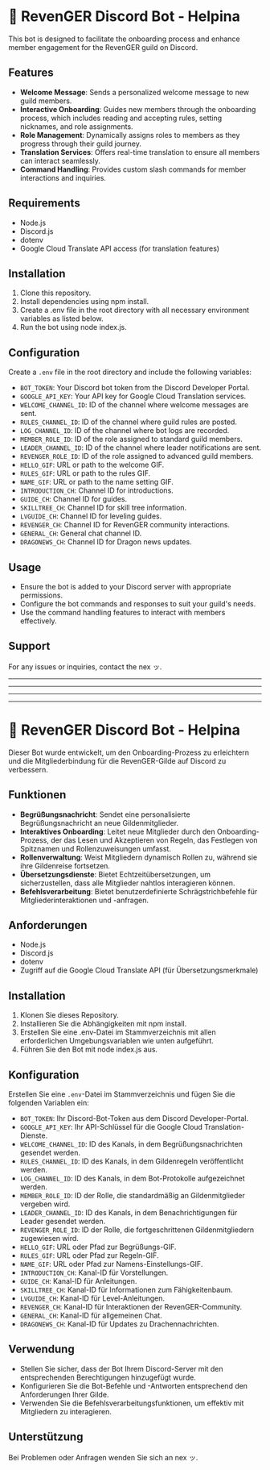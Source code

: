 # 🤖 RevenGER Discord Bot - Helpina

This bot is designed to facilitate the onboarding process and enhance member engagement for the RevenGER guild on Discord.

## Features

- **Welcome Message**: Sends a personalized welcome message to new guild members.
- **Interactive Onboarding**: Guides new members through the onboarding process, which includes reading and accepting rules, setting nicknames, and role assignments.
- **Role Management**: Dynamically assigns roles to members as they progress through their guild journey.
- **Translation Services**: Offers real-time translation to ensure all members can interact seamlessly.
- **Command Handling**: Provides custom slash commands for member interactions and inquiries.

## Requirements

- Node.js
- Discord.js
- dotenv
- Google Cloud Translate API access (for translation features)

## Installation

1. Clone this repository.
2. Install dependencies using npm install.
3. Create a .env file in the root directory with all necessary environment variables as listed below.
4. Run the bot using node index.js.

## Configuration

Create a `.env` file in the root directory and include the following variables:

- `BOT_TOKEN`: Your Discord bot token from the Discord Developer Portal.
- `GOOGLE_API_KEY`: Your API key for Google Cloud Translation services.
- `WELCOME_CHANNEL_ID`: ID of the channel where welcome messages are sent.
- `RULES_CHANNEL_ID`: ID of the channel where guild rules are posted.
- `LOG_CHANNEL_ID`: ID of the channel where bot logs are recorded.
- `MEMBER_ROLE_ID`: ID of the role assigned to standard guild members.
- `LEADER_CHANNEL_ID`: ID of the channel where leader notifications are sent.
- `REVENGER_ROLE_ID`: ID of the role assigned to advanced guild members.
- `HELLO_GIF`: URL or path to the welcome GIF.
- `RULES_GIF`: URL or path to the rules GIF.
- `NAME_GIF`: URL or path to the name setting GIF.
- `INTRODUCTION_CH`: Channel ID for introductions.
- `GUIDE_CH`: Channel ID for guides.
- `SKILLTREE_CH`: Channel ID for skill tree information.
- `LVGUIDE_CH`: Channel ID for leveling guides.
- `REVENGER_CH`: Channel ID for RevenGER community interactions.
- `GENERAL_CH`: General chat channel ID.
- `DRAGONEWS_CH`: Channel ID for Dragon news updates.

## Usage

- Ensure the bot is added to your Discord server with appropriate permissions.
- Configure the bot commands and responses to suit your guild's needs.
- Use the command handling features to interact with members effectively.

## Support

For any issues or inquiries, contact the nex ッ.

----
----
----
----

# 🤖 RevenGER Discord Bot - Helpina

Dieser Bot wurde entwickelt, um den Onboarding-Prozess zu erleichtern und die Mitgliederbindung für die RevenGER-Gilde auf Discord zu verbessern.

## Funktionen

- **Begrüßungsnachricht**: Sendet eine personalisierte Begrüßungsnachricht an neue Gildenmitglieder.
- **Interaktives Onboarding**: Leitet neue Mitglieder durch den Onboarding-Prozess, der das Lesen und Akzeptieren von Regeln, das Festlegen von Spitznamen und Rollenzuweisungen umfasst.
- **Rollenverwaltung**: Weist Mitgliedern dynamisch Rollen zu, während sie ihre Gildenreise fortsetzen.
- **Übersetzungsdienste**: Bietet Echtzeitübersetzungen, um sicherzustellen, dass alle Mitglieder nahtlos interagieren können.
- **Befehlsverarbeitung**: Bietet benutzerdefinierte Schrägstrichbefehle für Mitgliederinteraktionen und -anfragen.

## Anforderungen

- Node.js
- Discord.js
- dotenv
- Zugriff auf die Google Cloud Translate API (für Übersetzungsmerkmale)

## Installation

1. Klonen Sie dieses Repository.
2. Installieren Sie die Abhängigkeiten mit npm install.
3. Erstellen Sie eine .env-Datei im Stammverzeichnis mit allen erforderlichen Umgebungsvariablen wie unten aufgeführt.
4. Führen Sie den Bot mit node index.js aus.

## Konfiguration

Erstellen Sie eine `.env`-Datei im Stammverzeichnis und fügen Sie die folgenden Variablen ein:

- `BOT_TOKEN`: Ihr Discord-Bot-Token aus dem Discord Developer-Portal.
- `GOOGLE_API_KEY`: Ihr API-Schlüssel für die Google Cloud Translation-Dienste.
- `WELCOME_CHANNEL_ID`: ID des Kanals, in dem Begrüßungsnachrichten gesendet werden.
- `RULES_CHANNEL_ID`: ID des Kanals, in dem Gildenregeln veröffentlicht werden.
- `LOG_CHANNEL_ID`: ID des Kanals, in dem Bot-Protokolle aufgezeichnet werden.
- `MEMBER_ROLE_ID`: ID der Rolle, die standardmäßig an Gildenmitglieder vergeben wird.
- `LEADER_CHANNEL_ID`: ID des Kanals, in dem Benachrichtigungen für Leader gesendet werden.
- `REVENGER_ROLE_ID`: ID der Rolle, die fortgeschrittenen Gildenmitgliedern zugewiesen wird.
- `HELLO_GIF`: URL oder Pfad zur Begrüßungs-GIF.
- `RULES_GIF`: URL oder Pfad zur Regeln-GIF.
- `NAME_GIF`: URL oder Pfad zur Namens-Einstellungs-GIF.
- `INTRODUCTION_CH`: Kanal-ID für Vorstellungen.
- `GUIDE_CH`: Kanal-ID für Anleitungen.
- `SKILLTREE_CH`: Kanal-ID für Informationen zum Fähigkeitenbaum.
- `LVGUIDE_CH`: Kanal-ID für Level-Anleitungen.
- `REVENGER_CH`: Kanal-ID für Interaktionen der RevenGER-Community.
- `GENERAL_CH`: Kanal-ID für allgemeinen Chat.
- `DRAGONEWS_CH`: Kanal-ID für Updates zu Drachennachrichten.

## Verwendung

- Stellen Sie sicher, dass der Bot Ihrem Discord-Server mit den entsprechenden Berechtigungen hinzugefügt wurde.
- Konfigurieren Sie die Bot-Befehle und -Antworten entsprechend den Anforderungen Ihrer Gilde.
- Verwenden Sie die Befehlsverarbeitungsfunktionen, um effektiv mit Mitgliedern zu interagieren.

## Unterstützung

Bei Problemen oder Anfragen wenden Sie sich an nex ッ.
